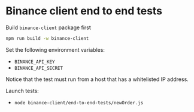 # Binance client end to end tests

Build `binance-client` package first

```sh
npm run build -w binance-client
```

Set the following environment variables:

-   `BINANCE_API_KEY`
-   `BINANCE_API_SECRET`

Notice that the test must run from a host that has a whitelisted IP address.

Launch tests:

-   `node binance-client/end-to-end-tests/newOrder.js`
